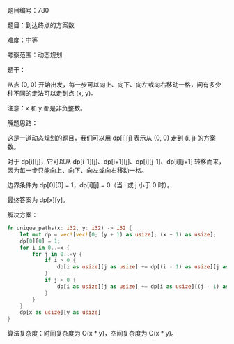 题目编号：780

题目：到达终点的方案数

难度：中等

考察范围：动态规划

题干：

从点 (0, 0) 开始出发，每一步可以向上、向下、向左或向右移动一格，问有多少种不同的走法可以走到点 (x, y)。

注意：x 和 y 都是非负整数。

解题思路：

这是一道动态规划的题目，我们可以用 dp[i][j] 表示从 (0, 0) 走到 (i, j) 的方案数。

对于 dp[i][j]，它可以从 dp[i-1][j]、dp[i+1][j]、dp[i][j-1]、dp[i][j+1] 转移而来，因为每一步只能向上、向下、向左或向右移动一格。

边界条件为 dp[0][0] = 1，dp[i][j] = 0（当 i 或 j 小于 0 时）。

最终答案为 dp[x][y]。

解决方案：

```rust
fn unique_paths(x: i32, y: i32) -> i32 {
    let mut dp = vec![vec![0; (y + 1) as usize]; (x + 1) as usize];
    dp[0][0] = 1;
    for i in 0..=x {
        for j in 0..=y {
            if i > 0 {
                dp[i as usize][j as usize] += dp[(i - 1) as usize][j as usize];
            }
            if j > 0 {
                dp[i as usize][j as usize] += dp[i as usize][(j - 1) as usize];
            }
        }
    }
    dp[x as usize][y as usize]
}
```

算法复杂度：时间复杂度为 O(x * y)，空间复杂度为 O(x * y)。